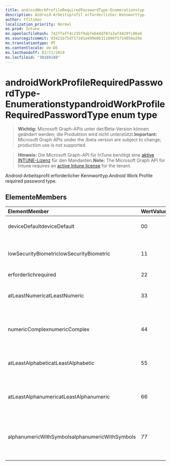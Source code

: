```yaml
---
title: androidWorkProfileRequiredPasswordType-Enumerationstyp
description: Android-Arbeitsprofil erforderlicher Kennworttyp.
author: tfitzmac
localization_priority: Normal
ms.prod: Intune
ms.openlocfilehash: 742ffaff4c235f9abfeb44d707a3af4429fc86e6
ms.sourcegitcommit: 03421b75d717101a499e0b311890f5714056e29e
ms.translationtype: MT
ms.contentlocale: de-DE
ms.lasthandoff: 02/21/2019
ms.locfileid: "30169188"
---
```

# <a name="androidworkprofilerequiredpasswordtype-enum-type"></a><span data-ttu-id="d3c1e-103">androidWorkProfileRequiredPasswordType-Enumerationstyp</span><span class="sxs-lookup"><span data-stu-id="d3c1e-103">androidWorkProfileRequiredPasswordType enum type</span></span>

> <span data-ttu-id="d3c1e-104">**Wichtig:** Microsoft Graph-APIs unter der/Beta-Version können geändert werden; die Produktion wird nicht unterstützt.</span><span class="sxs-lookup"><span data-stu-id="d3c1e-104">**Important:** Microsoft Graph APIs under the /beta version are subject to change; production use is not supported.</span></span>

> <span data-ttu-id="d3c1e-105">**Hinweis:** Die Microsoft Graph-API für InTune benötigt eine [aktive INTUNE-Lizenz](https://go.microsoft.com/fwlink/?linkid=839381) für den Mandanten.</span><span class="sxs-lookup"><span data-stu-id="d3c1e-105">**Note:** The Microsoft Graph API for Intune requires an [active Intune license](https://go.microsoft.com/fwlink/?linkid=839381) for the tenant.</span></span>

<span data-ttu-id="d3c1e-106">Android-Arbeitsprofil erforderlicher Kennworttyp.</span><span class="sxs-lookup"><span data-stu-id="d3c1e-106">Android Work Profile required password type.</span></span>

## <a name="members"></a><span data-ttu-id="d3c1e-107">Elemente</span><span class="sxs-lookup"><span data-stu-id="d3c1e-107">Members</span></span>
|<span data-ttu-id="d3c1e-108">Element</span><span class="sxs-lookup"><span data-stu-id="d3c1e-108">Member</span></span>|<span data-ttu-id="d3c1e-109">Wert</span><span class="sxs-lookup"><span data-stu-id="d3c1e-109">Value</span></span>|<span data-ttu-id="d3c1e-110">Beschreibung</span><span class="sxs-lookup"><span data-stu-id="d3c1e-110">Description</span></span>|
|:---|:---|:---|
|<span data-ttu-id="d3c1e-111">deviceDefault</span><span class="sxs-lookup"><span data-stu-id="d3c1e-111">deviceDefault</span></span>|<span data-ttu-id="d3c1e-112">0</span><span class="sxs-lookup"><span data-stu-id="d3c1e-112">0</span></span>|<span data-ttu-id="d3c1e-113">Geräte-Standardwert, keine Absicht.</span><span class="sxs-lookup"><span data-stu-id="d3c1e-113">Device default value, no intent.</span></span>|
|<span data-ttu-id="d3c1e-114">lowSecurityBiometric</span><span class="sxs-lookup"><span data-stu-id="d3c1e-114">lowSecurityBiometric</span></span>|<span data-ttu-id="d3c1e-115">1</span><span class="sxs-lookup"><span data-stu-id="d3c1e-115">1</span></span>|<span data-ttu-id="d3c1e-116">Niedriges Biometrie-basiertes Kennwort erforderlich.</span><span class="sxs-lookup"><span data-stu-id="d3c1e-116">Low security biometrics based password required.</span></span>|
|<span data-ttu-id="d3c1e-117">erforderlich</span><span class="sxs-lookup"><span data-stu-id="d3c1e-117">required</span></span>|<span data-ttu-id="d3c1e-118">2</span><span class="sxs-lookup"><span data-stu-id="d3c1e-118">2</span></span>|<span data-ttu-id="d3c1e-119">Erforderlich.</span><span class="sxs-lookup"><span data-stu-id="d3c1e-119">Required.</span></span>|
|<span data-ttu-id="d3c1e-120">atLeastNumeric</span><span class="sxs-lookup"><span data-stu-id="d3c1e-120">atLeastNumeric</span></span>|<span data-ttu-id="d3c1e-121">3</span><span class="sxs-lookup"><span data-stu-id="d3c1e-121">3</span></span>|<span data-ttu-id="d3c1e-122">Mindestens ein numerisches Kennwort ist erforderlich.</span><span class="sxs-lookup"><span data-stu-id="d3c1e-122">At least numeric password required.</span></span>|
|<span data-ttu-id="d3c1e-123">numericComplex</span><span class="sxs-lookup"><span data-stu-id="d3c1e-123">numericComplex</span></span>|<span data-ttu-id="d3c1e-124">4</span><span class="sxs-lookup"><span data-stu-id="d3c1e-124">4</span></span>|<span data-ttu-id="d3c1e-125">Numerisches komplexes Kennwort erforderlich.</span><span class="sxs-lookup"><span data-stu-id="d3c1e-125">Numeric complex password required.</span></span>|
|<span data-ttu-id="d3c1e-126">atLeastAlphabetic</span><span class="sxs-lookup"><span data-stu-id="d3c1e-126">atLeastAlphabetic</span></span>|<span data-ttu-id="d3c1e-127">5</span><span class="sxs-lookup"><span data-stu-id="d3c1e-127">5</span></span>|<span data-ttu-id="d3c1e-128">Mindestens ein alphabetisches Kennwort erforderlich.</span><span class="sxs-lookup"><span data-stu-id="d3c1e-128">At least alphabetic password required.</span></span>|
|<span data-ttu-id="d3c1e-129">atLeastAlphanumeric</span><span class="sxs-lookup"><span data-stu-id="d3c1e-129">atLeastAlphanumeric</span></span>|<span data-ttu-id="d3c1e-130">6</span><span class="sxs-lookup"><span data-stu-id="d3c1e-130">6</span></span>|<span data-ttu-id="d3c1e-131">Mindestens alphanumerisches Kennwort erforderlich.</span><span class="sxs-lookup"><span data-stu-id="d3c1e-131">At least alphanumeric password required.</span></span>|
|<span data-ttu-id="d3c1e-132">alphanumericWithSymbols</span><span class="sxs-lookup"><span data-stu-id="d3c1e-132">alphanumericWithSymbols</span></span>|<span data-ttu-id="d3c1e-133">7</span><span class="sxs-lookup"><span data-stu-id="d3c1e-133">7</span></span>|<span data-ttu-id="d3c1e-134">Mindestens alphanumerisch mit Symbol Kennwort erforderlich.</span><span class="sxs-lookup"><span data-stu-id="d3c1e-134">At least alphanumeric with symbols password required.</span></span>|




